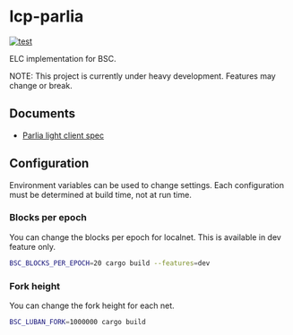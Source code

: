 # lcp-parlia

[![test](https://github.com/datachainlab/lcp-parlia/actions/workflows/ci.yaml/badge.svg)](https://github.com/datachainlab/lcp-parlia/actions/workflows/ci.yaml)

ELC implementation for BSC.

NOTE: This project is currently under heavy development. Features may change or break.

## Documents

- [Parlia light client spec](./SPEC.md)

## Configuration

Environment variables can be used to change settings.
Each configuration must be determined at build time, not at run time.

### Blocks per epoch
You can change the blocks per epoch for localnet.
This is available in dev feature only.

```sh
BSC_BLOCKS_PER_EPOCH=20 cargo build --features=dev
```

### Fork height
You can change the fork height for each net.

```sh
BSC_LUBAN_FORK=1000000 cargo build
```


